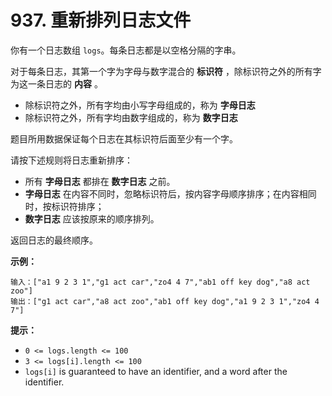 # 937. 重新排列日志文件

你有一个日志数组 `logs`。每条日志都是以空格分隔的字串。

对于每条日志，其第一个字为字母与数字混合的 **标识符** ，除标识符之外的所有字为这一条日志的 **内容** 。

- 除标识符之外，所有字均由小写字母组成的，称为 **字母日志**
- 除标识符之外，所有字均由数字组成的，称为 **数字日志**

题目所用数据保证每个日志在其标识符后面至少有一个字。

请按下述规则将日志重新排序：

- 所有 **字母日志** 都排在 **数字日志** 之前。
- **字母日志** 在内容不同时，忽略标识符后，按内容字母顺序排序；在内容相同时，按标识符排序；
- **数字日志** 应该按原来的顺序排列。

返回日志的最终顺序。

**示例：**

```()
输入：["a1 9 2 3 1","g1 act car","zo4 4 7","ab1 off key dog","a8 act zoo"]
输出：["g1 act car","a8 act zoo","ab1 off key dog","a1 9 2 3 1","zo4 4 7"]
```

**提示：**

- `0 <= logs.length <= 100`
- `3 <= logs[i].length <= 100`
- `logs[i]` is guaranteed to have an identifier, and a word after the identifier.

